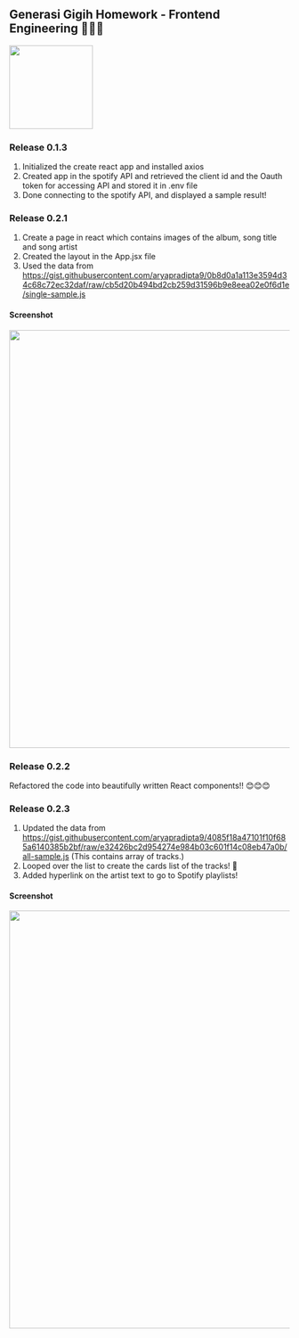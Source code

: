 ## Generasi Gigih Homework - Frontend Engineering 🎡🎢🎆
<img src="https://user-images.githubusercontent.com/32363208/125472904-fee7aea0-cc93-4e0f-bbda-7c9e0f55f6ef.png" height=150/>

### Release 0.1.3

1. Initialized the create react app and installed axios
2. Created app in the spotify API and retrieved the client id and the Oauth token for accessing API and stored it in .env file
3. Done connecting to the spotify API, and displayed a sample result!

### Release 0.2.1

1. Create a page in react which contains images of the album, song title and song artist
2. Created the layout in the App.jsx file
3. Used the data from https://gist.githubusercontent.com/aryapradipta9/0b8d0a1a113e3594d34c68c72ec32daf/raw/cb5d20b494bd2cb259d31596b9e8eea02e0f6d1e/single-sample.js

#### Screenshot

<img src="https://user-images.githubusercontent.com/32363208/125472540-840f97c6-83ac-4c70-bc04-2c04efad1e92.png" width=750/>

### Release 0.2.2

Refactored the code into beautifully written React components!! 😊😊😊 

### Release 0.2.3
1. Updated the data from https://gist.githubusercontent.com/aryapradipta9/4085f18a47101f10f685a6140385b2bf/raw/e32426bc2d954274e984b03c601f14c08eb47a0b/all-sample.js (This contains array of tracks.)
2. Looped over the list to create the cards list of the tracks! 🎵
3. Added hyperlink on the artist text to go to Spotify playlists!

#### Screenshot
<img src="https://user-images.githubusercontent.com/32363208/125990781-3d48ed4b-4527-4b45-bf2e-15cedae90435.png" width=750/>
